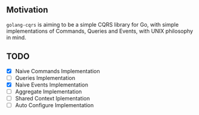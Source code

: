 ## Motivation 

`golang-cqrs` is aiming to be a simple CQRS library for Go, with simple implementations of Commands, Queries and Events, with UNIX philosophy in mind. 

## TODO
* [x] Naive Commands Implementation
* [ ] Queries Implementation
* [x] Naive Events Implementation
* [ ] Aggregate Implementation
* [ ] Shared Context Iplementation
* [ ] Auto Configure Implementation

